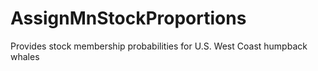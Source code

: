 # AssignMnStockProportions
Provides stock membership probabilities for U.S. West Coast humpback whales
